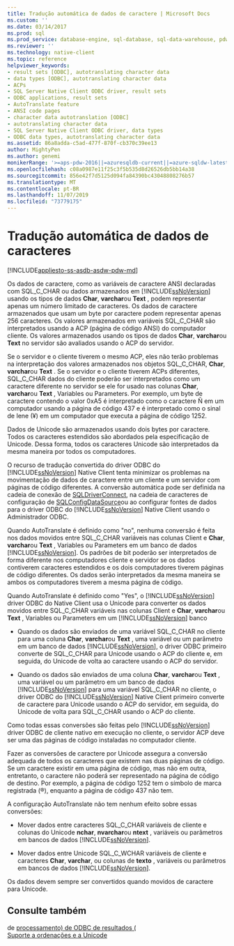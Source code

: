 ```yaml
---
title: Tradução automática de dados de caractere | Microsoft Docs
ms.custom: ''
ms.date: 03/14/2017
ms.prod: sql
ms.prod_service: database-engine, sql-database, sql-data-warehouse, pdw
ms.reviewer: ''
ms.technology: native-client
ms.topic: reference
helpviewer_keywords:
- result sets [ODBC], autotranslating character data
- data types [ODBC], autotranslating character data
- ACPs
- SQL Server Native Client ODBC driver, result sets
- ODBC applications, result sets
- AutoTranslate feature
- ANSI code pages
- character data autotranslation [ODBC]
- autotranslating character data
- SQL Server Native Client ODBC driver, data types
- ODBC data types, autotranslating character data
ms.assetid: 86a8adda-c5ad-477f-870f-cb370c39ee13
author: MightyPen
ms.author: genemi
monikerRange: '>=aps-pdw-2016||=azuresqldb-current||=azure-sqldw-latest||>=sql-server-2016||=sqlallproducts-allversions||>=sql-server-linux-2017||=azuresqldb-mi-current'
ms.openlocfilehash: c08a0987e11f25c3f5b535d8d26526db5bb14a38
ms.sourcegitcommit: 856e42f7d5125d094fa84390bc43048808276b57
ms.translationtype: MT
ms.contentlocale: pt-BR
ms.lasthandoff: 11/07/2019
ms.locfileid: "73779175"
---
```

# <a name="autotranslation-of-character-data"></a>Tradução automática de dados de caracteres
[!INCLUDE[appliesto-ss-asdb-asdw-pdw-md](../../includes/appliesto-ss-asdb-asdw-pdw-md.md)]

  Os dados de caractere, como as variáveis de caractere ANSI declaradas com SQL_C_CHAR ou dados armazenados em [!INCLUDE[ssNoVersion](../../includes/ssnoversion-md.md)] usando os tipos de dados **Char**, **varchar**ou **Text** , podem representar apenas um número limitado de caracteres. Os dados de caractere armazenados que usam um byte por caractere podem representar apenas 256 caracteres. Os valores armazenados em variáveis SQL_C_CHAR são interpretados usando a ACP (página de código ANSI) do computador cliente. Os valores armazenados usando os tipos de dados **Char**, **varchar**ou **Text** no servidor são avaliados usando o ACP do servidor.  
  
 Se o servidor e o cliente tiverem o mesmo ACP, eles não terão problemas na interpretação dos valores armazenados nos objetos SQL_C_CHAR, **Char**, **varchar**ou **Text** . Se o servidor e o cliente tiverem ACPs diferentes, SQL_C_CHAR dados do cliente poderão ser interpretados como um caractere diferente no servidor se ele for usado nas colunas **Char**, **varchar**ou **Text** , Variables ou Parameters. Por exemplo, um byte de caractere contendo o valor 0xA5 é interpretado como o caractere Ñ em um computador usando a página de código 437 e é interpretado como o sinal de Iene (¥) em um computador que executa a página de código 1252.  
  
 Dados de Unicode são armazenados usando dois bytes por caractere. Todos os caracteres estendidos são abordados pela especificação de Unicode. Dessa forma, todos os caracteres Unicode são interpretados da mesma maneira por todos os computadores.  
  
 O recurso de tradução convertida do driver ODBC do [!INCLUDE[ssNoVersion](../../includes/ssnoversion-md.md)] Native Client tenta minimizar os problemas na movimentação de dados de caractere entre um cliente e um servidor com páginas de código diferentes. A conversão automática pode ser definida na cadeia de conexão de [SQLDriverConnect](../../relational-databases/native-client-odbc-api/sqldriverconnect.md), na cadeia de caracteres de configuração de [SQLConfigDataSource](../../relational-databases/native-client-odbc-api/sqlconfigdatasource.md)ou ao configurar fontes de dados para o driver ODBC do [!INCLUDE[ssNoVersion](../../includes/ssnoversion-md.md)] Native Client usando o Administrador ODBC.  
  
 Quando AutoTranslate é definido como "no", nenhuma conversão é feita nos dados movidos entre SQL_C_CHAR variáveis nas colunas Client e **Char**, **varchar**ou **Text** , Variables ou Parameters em um banco de dados [!INCLUDE[ssNoVersion](../../includes/ssnoversion-md.md)]. Os padrões de bit poderão ser interpretados de forma diferente nos computadores cliente e servidor se os dados contiverem caracteres estendidos e os dois computadores tiverem páginas de código diferentes. Os dados serão interpretados da mesma maneira se ambos os computadores tiverem a mesma página de código.  
  
 Quando AutoTranslate é definido como "Yes", o [!INCLUDE[ssNoVersion](../../includes/ssnoversion-md.md)] driver ODBC do Native Client usa o Unicode para converter os dados movidos entre SQL_C_CHAR variáveis nas colunas Client e **Char**, **varchar**ou **Text** , Variables ou Parameters em um [!INCLUDE[ssNoVersion](../../includes/ssnoversion-md.md)] banco  
  
-   Quando os dados são enviados de uma variável SQL_C_CHAR no cliente para uma coluna **Char**, **varchar**ou **Text** , uma variável ou um parâmetro em um banco de dados [!INCLUDE[ssNoVersion](../../includes/ssnoversion-md.md)], o driver ODBC primeiro converte de SQL_C_CHAR para Unicode usando o ACP do cliente e, em seguida, do Unicode de volta ao caractere usando o ACP do servidor.  
  
-   Quando os dados são enviados de uma coluna **Char**, **varchar**ou **Text** , uma variável ou um parâmetro em um banco de dados [!INCLUDE[ssNoVersion](../../includes/ssnoversion-md.md)] para uma variável SQL_C_CHAR no cliente, o driver ODBC do [!INCLUDE[ssNoVersion](../../includes/ssnoversion-md.md)] Native Client primeiro converte de caractere para Unicode usando o ACP do servidor, em seguida, do Unicode de volta para SQL_C_CHAR usando o ACP do cliente.  
  
 Como todas essas conversões são feitas pelo [!INCLUDE[ssNoVersion](../../includes/ssnoversion-md.md)] driver ODBC de cliente nativo em execução no cliente, o servidor ACP deve ser uma das páginas de código instaladas no computador cliente.  
  
 Fazer as conversões de caractere por Unicode assegura a conversão adequada de todos os caracteres que existem nas duas páginas de código. Se um caractere existir em uma página de código, mas não em outra, entretanto, o caractere não poderá ser representado na página de código de destino. Por exemplo, a página de código 1252 tem o símbolo de marca registrada (®), enquanto a página de código 437 não tem.  
  
 A configuração AutoTranslate não tem nenhum efeito sobre essas conversões:  
  
-   Mover dados entre caracteres SQL_C_CHAR variáveis de cliente e colunas do Unicode **nchar**, **nvarchar**ou **ntext** , variáveis ou parâmetros em bancos de dados [!INCLUDE[ssNoVersion](../../includes/ssnoversion-md.md)].  
  
-   Mover dados entre Unicode SQL_C_WCHAR variáveis de cliente e caracteres **Char**, **varchar**, ou colunas de **texto** , variáveis ou parâmetros em bancos de dados [!INCLUDE[ssNoVersion](../../includes/ssnoversion-md.md)].  
  
 Os dados devem sempre ser convertidos quando movidos de caractere para Unicode.  
  
## <a name="see-also"></a>Consulte também  
   de [processamento&#41; de ODBC de resultados &#40;](../../relational-databases/native-client-odbc-results/processing-results-odbc.md)  
 [Suporte a ordenações e a Unicode](../../relational-databases/collations/collation-and-unicode-support.md)  
  
  
